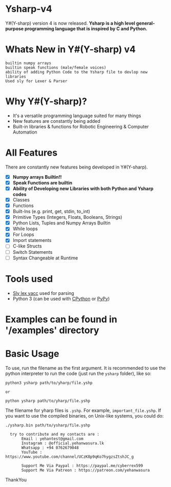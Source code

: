 # Ysharp-v4
Y#(Y-sharp) version 4 is now released.
**Ysharp is a high level general-purpose programming language that is inspired by C and Python.**

# Whats New in Y#(Y-sharp) v4

```
builtin numpy arrays
builtin speak functions (male/female voices)
ability of adding Python Code to the Ysharp file to devlop new libraries
Used sly for Lexer & Parser
```

# Why Y#(Y-sharp)?
- It's a versatile programming language suited for many things
- New features are constantly being added
- Built-in libraries & functions for Robotic Engineering & Computer Automation

# All Features

There are constantly new features being developed in Y#(Y-sharp).

- [x] **Numpy  arrays Builtin!!**
- [x] **Speak Functions are builtin**
- [x] **Ability of Developing new Libraries with both Python and Ysharp codes**
- [x] Classes
- [x] Functions
- [x] Built-Ins (e.g. print, get, stdin, to_int)
- [x] Primitive Types (Integers, Floats, Booleans, Strings)
- [x] Python Lists, Tuples and Numpy Arrays Builtin
- [x] While loops
- [x] For Loops
- [x] Import statements
- [ ] C-like Structs
- [ ] Switch Statements
- [ ] Syntax Changeable at Runtime

# Tools used

- [Sly lex yacc](https://github.com/dabeaz/sly) used for parsing
- Python 3 (can be used with [CPython](https://www.python.org/downloads/) or [PyPy](https://pypy.org/))

# Examples can be found in '/examples' directory

# Basic Usage
To use, run the filename as the first argument. It is recommended to use the python interpreter to run the code (just run the `ysharp` folder), like so:

```
python3 ysharp path/to/yharp/file.yshp

or

python ysharp path/to/yharp/file.yshp 
```

The filename for yharp files is `.yshp`. For example, `important_file.yshp`. If you want to use the compiled binaries, on Unix-like systems, you could do:

```
./ysharp.bin path/to/ysharp/file.yshp
```


```	
  try to contribute and my contacts are :
       Email : yehantest@gmail.com
       Instagram : @official.yehanwasura.lk
       Whatsapp : +94 0762679048
       YouTube : https://www.youtube.com/channel/UCzK8p9qKo7hygzsZtshJC_g
       
       Support Me Via Paypal : https://paypal.me/cyberrex599
       Support Me Via Patreon : https://patreon.com/yehanwasura
 ```      

ThankYou
